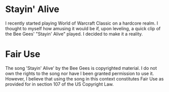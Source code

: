 # Stayin' Alive

I recently started playing World of Warcraft Classic on a hardcore realm.
I thought to myself how amusing it would be if, upon leveling, a quick clip of
the Bee Gees' "Stayin' Alive" played. I decided to make it a reality.

# Fair Use

The song 'Stayin' Alive' by the Bee Gees is copyrighted material.
I do not own the rights to the song nor have I been granted permission to use
it. However, I believe that using the song in this context constitutes Fair Use
as provided for in section 107 of the US Copyright Law.
